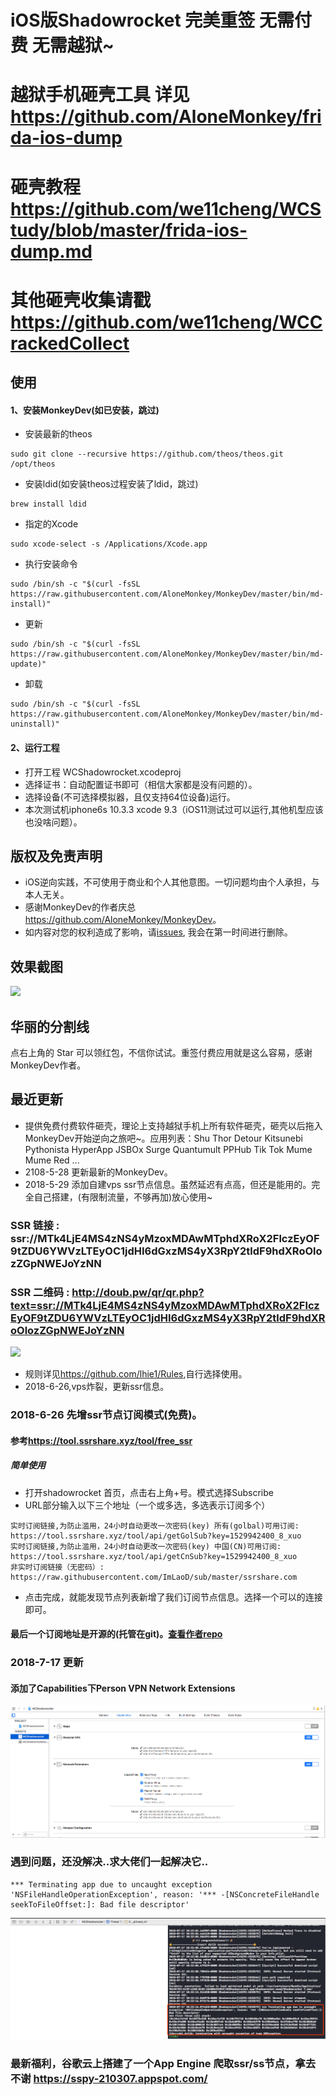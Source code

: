 # iOS版Shadowrocket 完美重签 无需付费 无需越狱~ 
# 越狱手机砸壳工具 详见<https://github.com/AloneMonkey/frida-ios-dump>
# 砸壳教程<https://github.com/we11cheng/WCStudy/blob/master/frida-ios-dump.md>
# 其他砸壳收集请戳<https://github.com/we11cheng/WCCrackedCollect>

## 使用

#### 1、安装MonkeyDev(如已安装，跳过)

- 安装最新的theos

```
sudo git clone --recursive https://github.com/theos/theos.git /opt/theos
```

- 安装ldid(如安装theos过程安装了ldid，跳过)

```
brew install ldid
```

- 指定的Xcode

```
sudo xcode-select -s /Applications/Xcode.app
```

- 执行安装命令

```
sudo /bin/sh -c "$(curl -fsSL https://raw.githubusercontent.com/AloneMonkey/MonkeyDev/master/bin/md-install)"
```

- 更新

```
sudo /bin/sh -c "$(curl -fsSL https://raw.githubusercontent.com/AloneMonkey/MonkeyDev/master/bin/md-update)"
```

- 卸载

```
sudo /bin/sh -c "$(curl -fsSL https://raw.githubusercontent.com/AloneMonkey/MonkeyDev/master/bin/md-uninstall)"
```

#### 2、运行工程

- 打开工程 WCShadowrocket.xcodeproj 
- 选择证书：自动配置证书即可（相信大家都是没有问题的）。
- 选择设备(不可选择模拟器，且仅支持64位设备)运行。
- 本次测试机iphone6s 10.3.3 xcode 9.3（iOS11测试过可以运行,其他机型应该也没啥问题）。


## 版权及免责声明

- iOS逆向实践，不可使用于商业和个人其他意图。一切问题均由个人承担，与本人无关。
- 感谢MonkeyDev的作者庆总<https://github.com/AloneMonkey/MonkeyDev>。
- 如内容对您的权利造成了影响，请[issues](https://github.com/we11cheng/WCShadowrocket/issues), 我会在第一时间进行删除。



## 效果截图

![](http://p2bzzkn05.bkt.clouddn.com/18-4-10/70735207.jpg)


## 华丽的分割线

点右上角的 Star 可以领红包，不信你试试。重签付费应用就是这么容易，感谢MonkeyDev作者。

## 最近更新

- 提供免费付费软件砸壳，理论上支持越狱手机上所有软件砸壳，砸壳以后拖入MonkeyDev开始逆向之旅吧~。应用列表：Shu Thor Detour Kitsunebi Pythonista HyperApp JSBOx Surge Quantumult PPHub Tik Tok Mume Mume Red ...
- 2108-5-28 更新最新的MonkeyDev。
- 2018-5-29 添加自建vps ssr节点信息。虽然延迟有点高，但还是能用的。完全自己搭建，(有限制流量，不够再加)放心使用~  
### SSR   链接 : ssr://MTk4LjE4MS4zNS4yMzoxMDAwMTphdXRoX2FlczEyOF9tZDU6YWVzLTEyOC1jdHI6dGxzMS4yX3RpY2tldF9hdXRoOlozZGpNWEJoYzNN   
### SSR 二维码 : http://doub.pw/qr/qr.php?text=ssr://MTk4LjE4MS4zNS4yMzoxMDAwMTphdXRoX2FlczEyOF9tZDU6YWVzLTEyOC1jdHI6dGxzMS4yX3RpY2tldF9hdXRoOlozZGpNWEJoYzNN  
![](http://p2bzzkn05.bkt.clouddn.com/18-6-29/16183231.jpg)
- 规则详见<https://github.com/lhie1/Rules>,自行选择使用。
- 2018-6-26,vps炸裂，更新ssr信息。

### 2018-6-26 先增ssr节点订阅模式(免费)。
#### 参考<https://tool.ssrshare.xyz/tool/free_ssr>
##### 简单使用
- 打开shadowrocket 首页，点击右上角+号。模式选择Subscribe
- URL部分输入以下三个地址（一个或多选，多选表示订阅多个）

```
实时订阅链接,为防止滥用，24小时自动更改一次密码(key) 所有(golbal)可用订阅:
https://tool.ssrshare.xyz/tool/api/getGolSub?key=1529942400_8_xuo
实时订阅链接,为防止滥用，24小时自动更改一次密码(key) 中国(CN)可用订阅:
https://tool.ssrshare.xyz/tool/api/getCnSub?key=1529942400_8_xuo
非实时订阅链接（无密码）:
https://raw.githubusercontent.com/ImLaoD/sub/master/ssrshare.com
```
- 点击完成，就能发现节点列表新增了我们订阅节点信息。选择一个可以的连接即可。

#### 最后一个订阅地址是开源的(托管在git)。[查看作者repo](https://github.com/ImLaoD/sub)

### 2018-7-17 更新
#### 添加了Capabilities下Person VPN Network Extensions

![](https://github.com/we11cheng/WCImageHost/raw/master/WX20180717-102431.png)

### 遇到问题，还没解决..求大佬们一起解决它..

```
*** Terminating app due to uncaught exception 'NSFileHandleOperationException', reason: '*** -[NSConcreteFileHandle seekToFileOffset:]: Bad file descriptor'
```

![](https://github.com/we11cheng/WCImageHost/raw/master/WX20180717-102320.png)

### 最新福利，谷歌云上搭建了一个App Engine 爬取ssr/ss节点，拿去不谢 <https://sspy-210307.appspot.com/>



